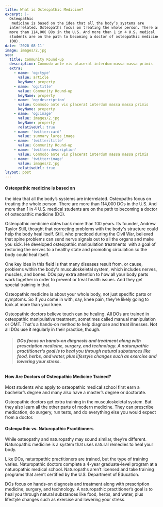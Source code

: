 ```yaml
---
title: What is Osteopathic Medicine?
excerpt: |-
  Osteopathic
   medicine is based on the idea that all the body’s systems are 
  interrelated. Osteopaths focus on treating the whole person. There are 
  more than 114,000 DOs in the U.S. And more than 1 in 4 U.S. medical 
  students are on the path to becoming a doctor of osteopathic medicine 
  (DO).
date: '2020-08-11'
image: images/2.jpg
seo:
  title: Community Round-up
  description: Commodo ante vis placerat interdum massa massa primis
  extra:
    - name: 'og:type'
      value: article
      keyName: property
    - name: 'og:title'
      value: Community Round-up
      keyName: property
    - name: 'og:description'
      value: Commodo ante vis placerat interdum massa massa primis
      keyName: property
    - name: 'og:image'
      value: images/2.jpg
      keyName: property
      relativeUrl: true
    - name: 'twitter:card'
      value: summary_large_image
    - name: 'twitter:title'
      value: Community Round-up
    - name: 'twitter:description'
      value: Commodo ante vis placerat interdum massa massa primis
    - name: 'twitter:image'
      value: images/2.jpg
      relativeUrl: true
layout: post
---
```

#### **Osteopathic medicine is based on**

the idea that all the body’s systems are interrelated. Osteopaths focus on treating the whole person. There are more than 114,000 DOs in the U.S. And more than 1 in 4 U.S. medical students are on the path to becoming a doctor of osteopathic medicine (DO).

Osteopathic medicine dates back more than 100 years. Its founder, Andrew Taylor Still, thought that correcting problems with the body's structure could help the body heal itself. Still, who practiced during the Civil War, believed that spine problems can send nerve signals out to all the organs and make you sick. He developed osteopathic manipulation treatments  with a goal of restoring the nerves to a healthy state and promoting circulation so the body could heal itself.

One key idea in this field is that many diseases result from, or cause, problems within the body's musculoskeletal system, which includes nerves, muscles, and bones. DOs pay extra attention to how all your body parts work together in order to prevent or treat health issues. And they get special training in that.

Osteopathic medicine is about your whole body, not just specific parts or symptoms. So if you come in with, say, knee pain, they’re likely going to look at more than your knee.

Osteopathic doctors believe touch can be healing. All DOs are trained in osteopathic manipulative treatment, sometimes called manual manipulation or OMT. That's a hands-on method to help diagnose and treat illnesses. Not all DOs use it regularly in their practice, though.

> ###### **DOs focus on hands-on diagnosis and treatment along with prescription medicine, surgery, and technology. A naturopathic practitioner’s goal is to heal you through natural substances like food, herbs, and water, plus lifestyle changes such as exercise and lowering your stress.**

#### **How Are Doctors of Osteopathic Medicine Trained?**

Most students who apply to osteopathic medical school first earn a bachelor’s degree and many also have a master’s degree or doctorate. 

Osteopathic doctors get extra training in the musculoskeletal system. But they also learn all the other parts of modern medicine. They can prescribe medication, do surgery, run tests, and do everything else you would  expect from a doctor.

#### **Osteopathic vs. Naturopathic Practitioners**

While osteopathy and naturopathy may sound similar, they’re different. Naturopathic medicine is a system that uses natural remedies to heal
your body.

Like DOs, naturopathic practitioners are trained, but the type of training varies. Naturopathic doctors complete a 4-year graduate-level program at a naturopathic medical school. Naturopaths aren’t licensed and take training programs that aren’t certified by the U.S. Department of Education.  

DOs focus on hands-on diagnosis and treatment along with prescription medicine, surgery, and technology. A naturopathic practitioner’s goal is to heal you through natural substances like food, herbs, and water, plus lifestyle changes such as exercise and lowering your stress.
